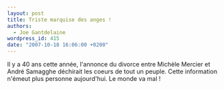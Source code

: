 ```yaml
---
layout: post
title: Triste marquise des anges !
authors:
  - Joe Gantdelaine
wordpress_id: 415
date: "2007-10-18 16:06:00 +0200"
---
```


Il y a 40 ans cette année, l'annonce du divorce entre Michèle Mercier et André
Samagghe déchirait les coeurs de tout un peuple. Cette information n'émeut plus
personne aujourd'hui. Le monde va mal !
